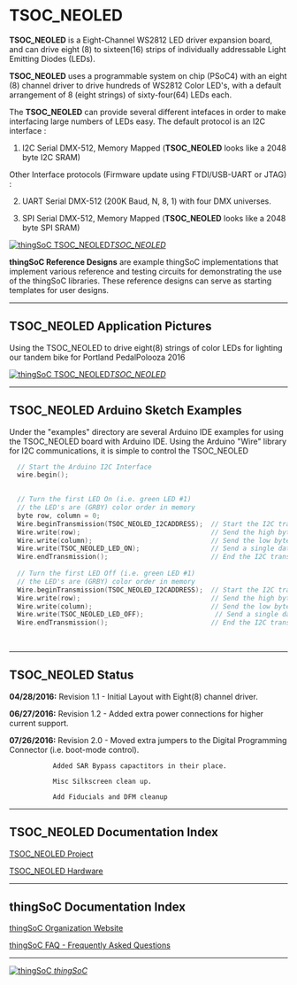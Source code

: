 # TSOC_NEOLED

**TSOC_NEOLED** is a Eight-Channel WS2812 LED driver expansion board, and can drive
eight (8) to sixteen(16) strips of individually addressable Light Emitting Diodes (LEDs). 

**TSOC_NEOLED** uses a programmable system on chip (PSoC4) with an eight (8) channel driver
to drive hundreds of WS2812 Color LED's, with a default arrangement of 8 (eight strings) of sixty-four(64) LEDs each.

The **TSOC_NEOLED** can provide several different intefaces in order to make
interfacing large numbers of LEDs easy. The default protocol is an I2C interface :

1) I2C Serial DMX-512, Memory Mapped (**TSOC_NEOLED** looks like a 2048 byte I2C SRAM)

Other Interface protocols (Firmware update using FTDI/USB-UART or JTAG) :

2) UART Serial DMX-512 (200K Baud, N, 8, 1) with four DMX universes.

3) SPI Serial DMX-512, Memory Mapped (**TSOC_NEOLED** looks like a 2048 byte SPI SRAM)


[![thingSoC TSOC_NEOLED](https://raw.githubusercontent.com/thingSoC/TSOC_NEOLED/master/TSOC_NEOLED/images/TSOC_NEOLED_top.png?raw=true)*TSOC_NEOLED*](https://github.com/thingSoC/TSOC_NEOLED)

**thingSoC Reference Designs** are example thingSoC implementations that implement
various reference and testing circuits for demonstrating the use of the thingSoC libraries.
These reference designs can serve as starting templates for user designs.

---------------------------------------

## TSOC_NEOLED Application Pictures

Using the TSOC_NEOLED to drive eight(8) strings of color LEDs for lighting our tandem bike for Portland PedalPolooza 2016

[![thingSoC TSOC_NEOLED](https://raw.githubusercontent.com/thingSoC/TSOC_NEOLED/master/TSOC_NEOLED/images/light_the_ride2.png?raw=true)*TSOC_NEOLED*](https://github.com/thingSoC/TSOC_NEOLED)

---------------------------------------

## TSOC_NEOLED Arduino Sketch Examples

Under the "examples" directory are several Arduino IDE examples for using the TSOC_NEOLED board with Arduino IDE.
Using the Arduino "Wire" library for I2C communications, it is simple to control the TSOC_NEOLED

```c
  // Start the Arduino I2C Interface
  wire.begin();
 

  // Turn the first LED On (i.e. green LED #1) 
  // the LED's are (GRBY) color order in memory
  byte row, column = 0;
  Wire.beginTransmission(TSOC_NEOLED_I2CADDRESS);  // Start the I2C transaction
  Wire.write(row);                                 // Send the high byte of 16 bit memory address
  Wire.write(column);                              // Send the low byte of 16 bit memory address
  Wire.write(TSOC_NEOLED_LED_ON);                  // Send a single data byte  (we could send more...)
  Wire.endTransmission();                          // End the I2C transaction
 
  // Turn the first LED Off (i.e. green LED #1) 
  // the LED's are (GRBY) color order in memory
  Wire.beginTransmission(TSOC_NEOLED_I2CADDRESS);  // Start the I2C transaction
  Wire.write(row);                                 // Send the high byte of 16 bit memory address
  Wire.write(column);                              // Send the low byte of 16 bit memory address
  Wire.write(TSOC_NEOLED_LED_OFF);                  // Send a single data byte  (we could send more...)
  Wire.endTransmission();                          // End the I2C transaction
 
 
```

---------------------------------------

## TSOC_NEOLED Status <a name="TSOC_NEOLED_status"/>

**04/28/2016:** 
Revision 1.1 - Initial Layout with Eight(8) channel driver.

**06/27/2016:**
Revision 1.2 - Added extra power connections for higher current support.


**07/26/2016:**
Revision 2.0 - Moved extra jumpers to the Digital Programming Connector (i.e. boot-mode control).

               Added SAR Bypass capactitors in their place.  
               
               Misc Silkscreen clean up.  
               
               Add Fiducials and DFM cleanup

---------------------------------------

## TSOC_NEOLED Documentation Index <a name="TSOC_NEOLED_documentation_index"/>

[TSOC_NEOLED Project](http://thingsoc.github.io/projects/TSOC_NEOLED.html)

[TSOC_NEOLED Hardware](https://github.com/thingSoC/TSOC_NEOLED/tree/master/TSOC_NEOLED/hardware)


---------------------------------------

## thingSoC Documentation Index <a name="thingSoC_documentation_index"/>

[thingSoC Organization Website](http://thingSoC.github.io)

[thingSoC FAQ - Frequently Asked Questions](http://thingsoc.github.io/support/faq.html)

---------------------------------------

[![thingSoC](http://thingsoc.github.io/img/projects/thingSoC/thingSoC_thumb.png?raw=true) 
*thingSoC*](http://thingsoc.github.io)
